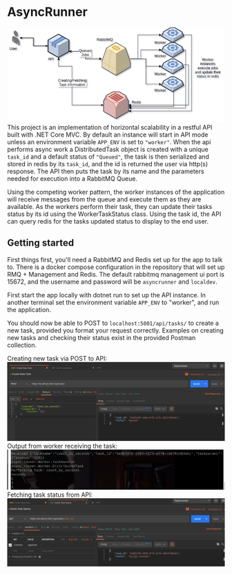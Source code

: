 # AsyncRunner
![enter image description here](https://github.com/Cameleopardus/dotnet_api_async_runner/blob/master/.readme_images/AsynRunner.png?raw=true)
This project is an implementation of horizontal scalability in a restful API built with .NET Core MVC.
By default an instance will start in API mode unless an environment variable `APP_ENV` is set to `"worker"`.
When the api performs async work a DistributedTask object is created with a unique `task_id` and a default status of `"Queued"`, the task is then serialized and stored in redis by its `task_id`, and the id is returned the user via http(s) response.
The API then puts the task by its name and the parameters needed for execution into a RabbitMQ Queue.

Using the competing worker pattern, the worker instances of the application will receive messages from the queue and execute them as they are available. 
As the workers perform their task, they can update their tasks status by its id using the WorkerTaskStatus class.
Using the task id, the API can query redis for the tasks updated status to display to the end user.


## Getting started
First things first, you'll need a RabbitMQ and Redis set up for the app to talk to. There is a docker compose configuration in the repository that will set up RMQ + Management and Redis. The default rabbitmq management ui port is 15672, and the username and password will be `asyncrunner` and `localdev`.

First start the app locally with dotnet run to set up the API instance.
In another terminal set the environment variable `APP_ENV` to "worker", and run the application.

You should now be able to POST to `localhost:5001/api/tasks/` to create a new task, provided you format your request correctly. Examples on creating new tasks and checking their status exist in the provided Postman collection.

Creating new task via POST to API:
![Creating a new task via POST](https://github.com/Cameleopardus/dotnet_api_async_runner/blob/master/.readme_images/count_by_seconds.png?raw=true)
Output from worker receiving the task:
![Output from worker receiving the task](https://github.com/Cameleopardus/dotnet_api_async_runner/blob/master/.readme_images/worker_output.png?raw=true)
Fetching task status from API:
![Fetching task status from API](https://github.com/Cameleopardus/dotnet_api_async_runner/blob/master/.readme_images/check_task_status.png?raw=true)
